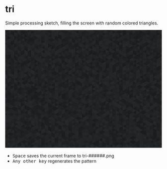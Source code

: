 # tri

Simple processing sketch, filling the screen with random colored triangles.

![Screenshot](https://raw.githubusercontent.com/madc/processing-misc/master/tri/tri-000008.png)

- <kbd>Space</kbd> saves the current frame to tri-######.png
- <kbd>Any other key</kbd> regenerates the pattern